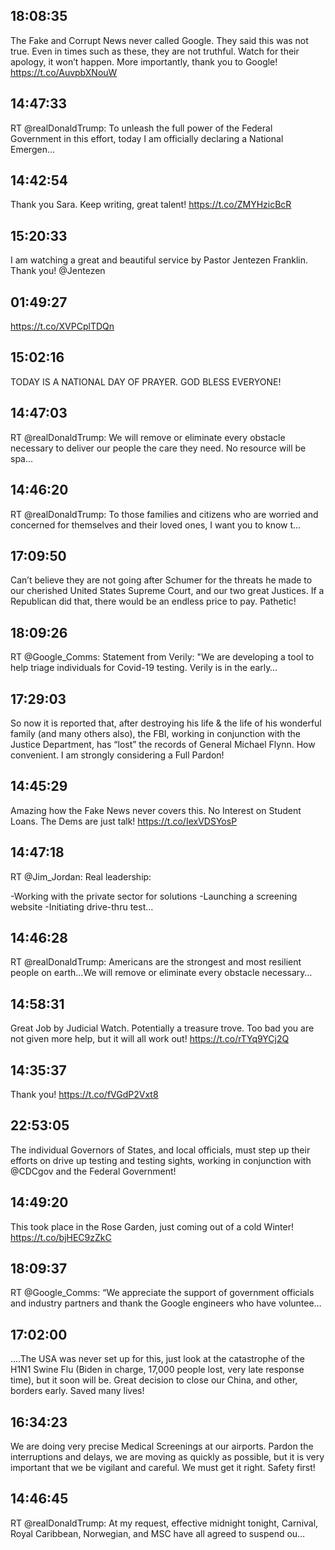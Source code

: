 ## 18:08:35
The Fake and Corrupt News never called Google. They said this was not true. Even in times such as these, they are not truthful. Watch for their apology, it won’t happen. More importantly, thank you to Google! https://t.co/AuvpbXNouW
## 14:47:33
RT @realDonaldTrump: To unleash the full power of the Federal Government in this effort, today I am officially declaring a National Emergen…
## 14:42:54
Thank you Sara. Keep writing, great talent! https://t.co/ZMYHzicBcR
## 15:20:33
I am watching a great and beautiful service by Pastor Jentezen Franklin. Thank you! @Jentezen
## 01:49:27
https://t.co/XVPCplTDQn
## 15:02:16
TODAY IS A NATIONAL DAY OF PRAYER. GOD BLESS EVERYONE!
## 14:47:03
RT @realDonaldTrump: We will remove or eliminate every obstacle necessary to deliver our people the care they need. No resource will be spa…
## 14:46:20
RT @realDonaldTrump: To those families and citizens who are worried and concerned for themselves and their loved ones, I want you to know t…
## 17:09:50
Can’t believe they are not going after Schumer for the threats he made to our cherished United States Supreme Court, and our two great Justices. If a Republican did that, there would be an endless price to pay. Pathetic!
## 18:09:26
RT @Google_Comms: Statement from Verily: "We are developing a tool to help triage individuals for Covid-19 testing. Verily is in the early…
## 17:29:03
So now it is reported that, after destroying his life &amp; the life of his wonderful family (and many others also), the FBI, working in conjunction with the Justice Department, has “lost” the records of General Michael Flynn. How convenient. I am strongly considering a Full Pardon!
## 14:45:29
Amazing how the Fake News never covers this. No Interest on Student Loans. The Dems are just talk! https://t.co/IexVDSYosP
## 14:47:18
RT @Jim_Jordan: Real leadership:

-Working with the private sector for solutions
-Launching a screening website
-Initiating drive-thru test…
## 14:46:28
RT @realDonaldTrump: Americans are the strongest and most resilient people on earth...We will remove or eliminate every obstacle necessary…
## 14:58:31
Great Job by Judicial Watch. Potentially a treasure trove. Too bad you are not given more help, but it will all work out! https://t.co/rTYq9YCj2Q
## 14:35:37
Thank you! https://t.co/fVGdP2Vxt8
## 22:53:05
The individual Governors of States, and local officials, must step up their efforts on drive up testing and testing sights, working in conjunction with @CDCgov and the Federal Government!
## 14:49:20
This took place in the Rose Garden, just coming out of a cold Winter! https://t.co/bjHEC9zZkC
## 18:09:37
RT @Google_Comms: “We appreciate the support of government officials and industry partners and thank the Google engineers who have voluntee…
## 17:02:00
....The USA was never set up for this, just look at the catastrophe of the H1N1 Swine Flu (Biden in charge, 17,000 people lost, very late response time), but it soon will be. Great decision to close our China, and other, borders early. Saved many lives!
## 16:34:23
We are doing very precise Medical Screenings at our airports. Pardon the interruptions and delays, we are moving as quickly as possible, but it is very important that we be vigilant and careful. We must get it right. Safety first!
## 14:46:45
RT @realDonaldTrump: At my request, effective midnight tonight, Carnival, Royal Caribbean, Norwegian, and MSC have all agreed to suspend ou…
